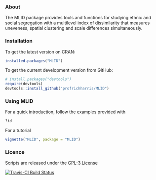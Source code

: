 
<!-- README.md is generated from README.Rmd. Please edit that file -->
### About

The MLID package provides tools and functions for studying ethnic and social segregation with a multilevel index of dissimilarity that measures uneveness, spatial clustering and scale differences simultaneously.

### Installation

To get the latest version on CRAN:

``` r
installed.packages("MLID")
```

To get the current development version from GitHub:

``` r
# install.packages("devtools")
require(devtools)
devtools::install_github("profrichharris/MLID")
```

### Using MLID

For a quick introduction, follow the examples provided with

``` r
?id
```

For a tutorial

``` r
vignette("MLID", package = "MLID")
```

### Licence

Scripts are released under the [GPL-3 License](https://www.gnu.org/licenses/gpl.html)

[![Travis-CI Build Status](https://travis-ci.org/profrichharris/MLID.svg?branch=master)](https://travis-ci.org/profrichharris/MLID)
